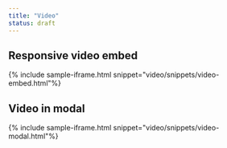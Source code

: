 ```yaml
---
title: "Video"
status: draft
---
```


## Responsive video embed

{% include sample-iframe.html snippet="video/snippets/video-embed.html"%}

## Video in modal

{% include sample-iframe.html snippet="video/snippets/video-modal.html"%}
